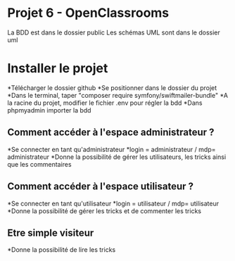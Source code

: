 # Projet 6 - OpenClassrooms

La BDD est dans le dossier public
Les schémas UML sont dans le dossier uml

# Installer le projet

*Télécharger le dossier github
*Se positionner dans le dossier du projet
*Dans le terminal, taper "composer require symfony/swiftmailer-bundle"
*A la racine du projet, modifier le fichier .env pour régler la bdd
*Dans phpmyadmin importer la bdd

## Comment accéder à l'espace administrateur ?

*Se connecter en tant qu'administrateur
*login = administrateur / mdp= administrateur
*Donne la possibilité de gérer les utilisateurs, les tricks ainsi que les commentaires

## Comment accéder à l'espace utilisateur ?

*Se connecter en tant qu'utilisateur
*login = utilisateur / mdp= utilisateur
*Donne la possibilité de gérer les tricks et de commenter les tricks

## Etre simple visiteur

*Donne la possibilité de lire les tricks

